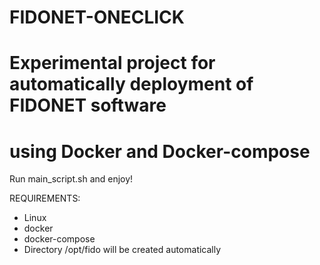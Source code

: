 # FIDONET-ONECLICK
# Experimental project for automatically deployment of FIDONET software
# using Docker and Docker-compose

Run main_script.sh and enjoy!

REQUIREMENTS:

- Linux
- docker
- docker-compose
- Directory /opt/fido will be created automatically